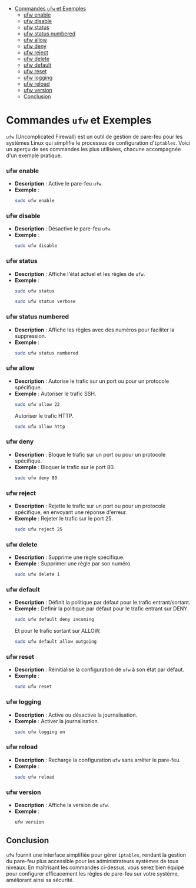 - [Commandes `ufw` et Exemples](#commandes-ufw-et-exemples)
    - [ufw enable](#ufw-enable)
    - [ufw disable](#ufw-disable)
    - [ufw status](#ufw-status)
    - [ufw status numbered](#ufw-status-numbered)
    - [ufw allow](#ufw-allow)
    - [ufw deny](#ufw-deny)
    - [ufw reject](#ufw-reject)
    - [ufw delete](#ufw-delete)
    - [ufw default](#ufw-default)
    - [ufw reset](#ufw-reset)
    - [ufw logging](#ufw-logging)
    - [ufw reload](#ufw-reload)
    - [ufw version](#ufw-version)
  - [Conclusion](#conclusion)


# Commandes `ufw` et Exemples

`ufw` (Uncomplicated Firewall) est un outil de gestion de pare-feu pour les systèmes Linux qui simplifie le processus de configuration d'`iptables`. Voici un aperçu de ses commandes les plus utilisées, chacune accompagnée d'un exemple pratique.

### ufw enable

- **Description** : Active le pare-feu `ufw`.
- **Exemple** :
  ```bash
  sudo ufw enable
  ```

### ufw disable

- **Description** : Désactive le pare-feu `ufw`.
- **Exemple** :
  ```bash
  sudo ufw disable
  ```

### ufw status

- **Description** : Affiche l'état actuel et les règles de `ufw`.
- **Exemple** :
  ```bash
  sudo ufw status
  ```
  ```bash
  sudo ufw status verbose
  ```

### ufw status numbered

- **Description** : Affiche les règles avec des numéros pour faciliter la suppression.
- **Exemple** :
  ```bash
  sudo ufw status numbered
  ```

### ufw allow

- **Description** : Autorise le trafic sur un port ou pour un protocole spécifique.
- **Exemple** : Autoriser le trafic SSH.
  ```bash
  sudo ufw allow 22
  ```
  Autoriser le trafic HTTP.
  ```bash
  sudo ufw allow http
  ```

### ufw deny

- **Description** : Bloque le trafic sur un port ou pour un protocole spécifique.
- **Exemple** : Bloquer le trafic sur le port 80.
  ```bash
  sudo ufw deny 80
  ```

### ufw reject

- **Description** : Rejette le trafic sur un port ou pour un protocole spécifique, en envoyant une réponse d'erreur.
- **Exemple** : Rejeter le trafic sur le port 25.
  ```bash
  sudo ufw reject 25
  ```

### ufw delete

- **Description** : Supprime une règle spécifique.
- **Exemple** : Supprimer une règle par son numéro.
  ```bash
  sudo ufw delete 1
  ```

### ufw default

- **Description** : Définit la politique par défaut pour le trafic entrant/sortant.
- **Exemple** : Définir la politique par défaut pour le trafic entrant sur DENY.
  ```bash
  sudo ufw default deny incoming
  ```
  Et pour le trafic sortant sur ALLOW.
  ```bash
  sudo ufw default allow outgoing
  ```

### ufw reset

- **Description** : Réinitialise la configuration de `ufw` à son état par défaut.
- **Exemple** :
  ```bash
  sudo ufw reset
  ```

### ufw logging

- **Description** : Active ou désactive la journalisation.
- **Exemple** : Activer la journalisation.
  ```bash
  sudo ufw logging on
  ```

### ufw reload

- **Description** : Recharge la configuration `ufw` sans arrêter le pare-feu.
- **Exemple** :
  ```bash
  sudo ufw reload
  ```

### ufw version

- **Description** : Affiche la version de `ufw`.
- **Exemple** :
  ```bash
  ufw version
  ```

## Conclusion

`ufw` fournit une interface simplifiée pour gérer `iptables`, rendant la gestion du pare-feu plus accessible pour les administrateurs systèmes de tous niveaux. En maîtrisant les commandes ci-dessus, vous serez bien équipé pour configurer efficacement les règles de pare-feu sur votre système, améliorant ainsi sa sécurité.